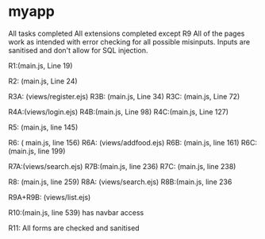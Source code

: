 # myapp

All tasks  completed
All extensions completed except R9
All of the pages work as intended with error checking for all possible misinputs.
Inputs are sanitised and don't allow for SQL injection.

R1:(main.js, Line 19)

R2: (main.js, Line 24)

R3A: (views/register.ejs)
R3B: (main.js, Line 34)
R3C: (main.js, Line 72)

R4A:(views/login.ejs)
R4B:(main.js, Line 98)
R4C:(main.js, Line 127)

R5: (main.js, line 145)

R6: ( main.js, line 156)
R6A: (views/addfood.ejs)
R6B: (main.js, line 161)
R6C: (main.js, line 199)

R7A:(views/search.ejs)
R7B:(main.js, line 236)
R7C: (main.js, line 238) 

R8: (main.js, line 259)
R8A: (views/search.ejs)
R8B:(main.js, line 236

R9A+R9B: (views/list.ejs)

R10:(main.js, line 539) has navbar access

R11: All forms are checked and sanitised

